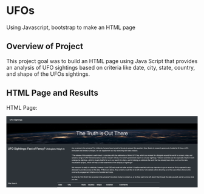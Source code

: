 # UFOs
Using Javascript, bootstrap to make an HTML page

## Overview of Project
This project goal was to build an HTML page using Java Script that provides an analysis of UFO sightings based on criteria like date, city, state, country, and shape of the UFOs sightings. 

## HTML Page and Results 
HTML Page:

![image](https://github.com/ClayMack/UFOs/blob/main/ScreenShots/Screen%20Shot%202021-06-30%20at%2012.30.32%20PM.png)

